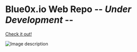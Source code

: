 # Blue0x.io Web Repo -- ***Under Development*** --

[Check it out!](https://theblue0x.github.io/)

![Image description](https://i.imgur.com/6gumxKO.png)



